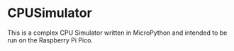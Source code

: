 # CPUSimulator
This is a complex CPU Simulator written in MicroPython and intended to be run on the Raspberry Pi Pico.
